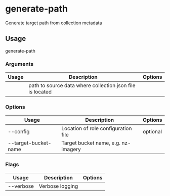 # generate-path

Generate target path from collection metadata

## Usage

generate-path <options> <path>

### Arguments

| Usage  | Description                                               | Options |
| ------ | --------------------------------------------------------- | ------- |
| <path> | path to source data where collection.json file is located |         |

### Options

| Usage                      | Description                         | Options  |
| -------------------------- | ----------------------------------- | -------- |
| --config <str>             | Location of role configuration file | optional |
| --target-bucket-name <str> | Target bucket name, e.g. nz-imagery |          |

### Flags

| Usage     | Description     | Options |
| --------- | --------------- | ------- |
| --verbose | Verbose logging |         |

<!-- This file has been autogenerated by src/readme/readme.generate.ts -->
